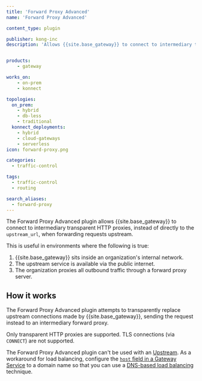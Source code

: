 ```yaml
---
title: 'Forward Proxy Advanced'
name: 'Forward Proxy Advanced'

content_type: plugin

publisher: kong-inc
description: 'Allows {{site.base_gateway}} to connect to intermediary transparent HTTP proxies'


products:
    - gateway

works_on:
    - on-prem
    - konnect

topologies:
  on_prem:
    - hybrid
    - db-less
    - traditional
  konnect_deployments:
    - hybrid
    - cloud-gateways
    - serverless
icon: forward-proxy.png

categories:
  - traffic-control

tags:
  - traffic-control
  - routing

search_aliases:
  - forward-proxy
---
```


The Forward Proxy Advanced plugin allows {{site.base_gateway}} to connect to intermediary transparent HTTP proxies, instead of directly to the `upstream_url`, when forwarding requests upstream. 

This is useful in environments where the following is true:
1. {{site.base_gateway}} sits inside an organization's internal network.
2. The upstream service is available via the public internet.
3. The organization proxies all outbound traffic through a forward proxy server.

## How it works

The Forward Proxy Advanced plugin attempts to transparently replace upstream connections made by {{site.base_gateway}}, sending the request instead to an intermediary forward proxy.

Only transparent HTTP proxies are supported. TLS connections (via `CONNECT`) are not supported.

The Forward Proxy Advanced plugin can't be used with an [Upstream](/gateway/entities/upstream/).
As a workaround for load balancing, configure the [`host` field in a Gateway Service](/gateway/entities/service/#schema) to a domain name so that you can use a 
[DNS-based load balancing](/gateway/traffic-control/load-balancing-reference/#dns-based-load-balancing) technique.

